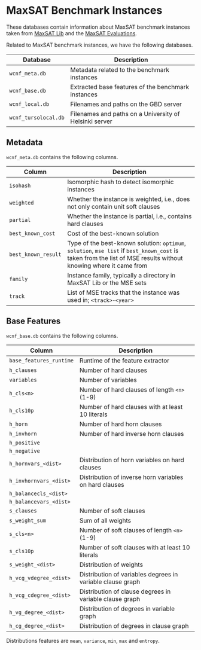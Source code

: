 # MaxSAT Benchmark Instances

These databases contain information about MaxSAT benchmark instances taken from
[MaxSAT Lib](https://www.cs.toronto.edu/maxsat-lib/) and the [MaxSAT
Evaluations](https://maxsat-evaluations.github.io/).

Related to MaxSAT benchmark instances, we have the following databases.

| Database | Description |
| --- | --- |
| `wcnf_meta.db` | Metadata related to the benchmark instances |
| `wcnf_base.db` | Extracted base features of the benchmark instances |
| `wcnf_local.db` | Filenames and paths on the GBD server |
| `wcnf_tursolocal.db` | Filenames and paths on a University of Helsinki server |

## Metadata

`wcnf_meta.db` contains the following columns.

| Column | Description |
| --- | --- |
| `isohash` | Isomorphic hash to detect isomorphic instances |
| `weighted` | Whether the instance is weighted, i.e., does not only contain unit soft clauses |
| `partial` | Whether the instance is partial, i.e., contains hard clauses |
| `best_known_cost` | Cost of the best-known solution |
| `best_known_result` | Type of the best-known solution: `optimum`, `solution`, `mse list` if `best_known_cost` is taken from the list of MSE results without knowing where it came from |
| `family` | Instance family, typically a directory in MaxSAT Lib or the MSE sets |
| `track` | List of MSE tracks that the instance was used in; `<track>-<year>` |

## Base Features

`wcnf_base.db` contains the following columns.

| Column | Description |
| --- | --- |
| `base_features_runtime` | Runtime of the feature extractor |
| `h_clauses` | Number of hard clauses |
| `variables` | Number of variables |
| `h_cls<n>` | Number of hard clauses of length `<n>` (1-9) |
| `h_cls10p` | Number of hard clauses with at least 10 literals |
| `h_horn` | Number of hard horn clauses |
| `h_invhorn` | Number of hard inverse horn clauses |
| `h_positive` | |
| `h_negative` | |
| `h_hornvars_<dist>` | Distribution of horn variables on hard clauses |
| `h_invhornvars_<dist>` | Distribution of inverse horn variables on hard clauses |
| `h_balancecls_<dist>` | |
| `h_balancevars_<dist>` | |
| `s_clauses` | Number of soft clauses |
| `s_weight_sum` | Sum of all weights |
| `s_cls<n>` | Number of soft clauses of length `<n>` (1-9) |
| `s_cls10p` | Number of soft clauses with at least 10 literals |
| `s_weight_<dist>` | Distribution of weights |
| `h_vcg_vdegree_<dist>` | Distribution of variables degrees in variable clause graph |
| `h_vcg_cdegree_<dist>` | Distribution of clause degrees in variable clause graph |
| `h_vg_degree_<dist>` | Distribution of degrees in variable graph |
| `h_cg_degree_<dist>` | Distribution of degrees in clause graph |

Distributions features are `mean`, `variance`, `min`, `max` and `entropy`.
